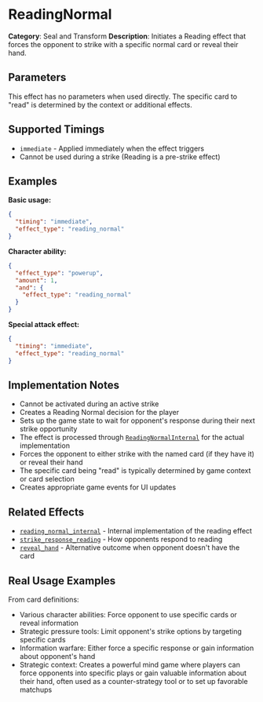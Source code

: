 # ReadingNormal

**Category**: Seal and Transform
**Description**: Initiates a Reading effect that forces the opponent to strike with a specific normal card or reveal their hand.

## Parameters

This effect has no parameters when used directly. The specific card to "read" is determined by the context or additional effects.

## Supported Timings

- `immediate` - Applied immediately when the effect triggers
- Cannot be used during a strike (Reading is a pre-strike effect)

## Examples

**Basic usage:**
```json
{
  "timing": "immediate",
  "effect_type": "reading_normal"
}
```

**Character ability:**
```json
{
  "effect_type": "powerup",
  "amount": 1,
  "and": {
    "effect_type": "reading_normal"
  }
}
```

**Special attack effect:**
```json
{
  "timing": "immediate",
  "effect_type": "reading_normal"
}
```

## Implementation Notes

- Cannot be activated during an active strike
- Creates a Reading Normal decision for the player
- Sets up the game state to wait for opponent's response during their next strike opportunity
- The effect is processed through [`ReadingNormalInternal`](reading_normal_internal.md) for the actual implementation
- Forces the opponent to either strike with the named card (if they have it) or reveal their hand
- The specific card being "read" is typically determined by game context or card selection
- Creates appropriate game events for UI updates

## Related Effects

- [`reading_normal_internal`](reading_normal_internal.md) - Internal implementation of the reading effect
- [`strike_response_reading`](../special/strike_response_reading.md) - How opponents respond to reading
- [`reveal_hand`](../cards/reveal_hand.md) - Alternative outcome when opponent doesn't have the card

## Real Usage Examples

From card definitions:
- Various character abilities: Force opponent to use specific cards or reveal information
- Strategic pressure tools: Limit opponent's strike options by targeting specific cards
- Information warfare: Either force a specific response or gain information about opponent's hand
- Strategic context: Creates a powerful mind game where players can force opponents into specific plays or gain valuable information about their hand, often used as a counter-strategy tool or to set up favorable matchups